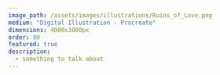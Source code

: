 ```yaml
---
image_path: /assets/images/illustrations/Ruins_of_Love.png
medium: "Digital Illustration - Procreate"
dimensions: 4000x3000px 
order: 80
featured: true
description:
  - something to talk about 
---
```


